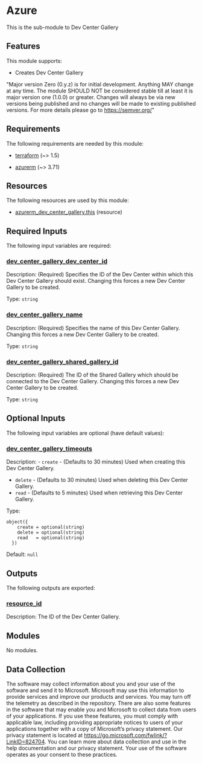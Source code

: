 <!-- BEGIN_TF_DOCS -->
<!-- Code generated by terraform-docs. DO NOT EDIT. -->
# Azure

This is the sub-module to Dev Center Gallery

## Features

This module supports:

- Creates Dev Center Gallery

"Major version Zero (0.y.z) is for initial development. Anything MAY change at any time. The module SHOULD NOT be considered stable till at least it is major version one (1.0.0) or greater. Changes will always be via new versions being published and no changes will be made to existing published versions. For more details please go to <https://semver.org/>"

<!-- markdownlint-disable MD033 -->
## Requirements

The following requirements are needed by this module:

- <a name="requirement_terraform"></a> [terraform](#requirement\_terraform) (~> 1.5)

- <a name="requirement_azurerm"></a> [azurerm](#requirement\_azurerm) (~> 3.71)

## Resources

The following resources are used by this module:

- [azurerm_dev_center_gallery.this](https://registry.terraform.io/providers/hashicorp/azurerm/latest/docs/resources/dev_center_gallery) (resource)

<!-- markdownlint-disable MD013 -->
## Required Inputs

The following input variables are required:

### <a name="input_dev_center_gallery_dev_center_id"></a> [dev\_center\_gallery\_dev\_center\_id](#input\_dev\_center\_gallery\_dev\_center\_id)

Description: (Required) Specifies the ID of the Dev Center within which this Dev Center Gallery should exist. Changing this forces a new Dev Center Gallery to be created.

Type: `string`

### <a name="input_dev_center_gallery_name"></a> [dev\_center\_gallery\_name](#input\_dev\_center\_gallery\_name)

Description: (Required) Specifies the name of this Dev Center Gallery. Changing this forces a new Dev Center Gallery to be created.

Type: `string`

### <a name="input_dev_center_gallery_shared_gallery_id"></a> [dev\_center\_gallery\_shared\_gallery\_id](#input\_dev\_center\_gallery\_shared\_gallery\_id)

Description: (Required) The ID of the Shared Gallery which should be connected to the Dev Center Gallery. Changing this forces a new Dev Center Gallery to be created.

Type: `string`

## Optional Inputs

The following input variables are optional (have default values):

### <a name="input_dev_center_gallery_timeouts"></a> [dev\_center\_gallery\_timeouts](#input\_dev\_center\_gallery\_timeouts)

Description: - `create` - (Defaults to 30 minutes) Used when creating this Dev Center Gallery.
- `delete` - (Defaults to 30 minutes) Used when deleting this Dev Center Gallery.
- `read` - (Defaults to 5 minutes) Used when retrieving this Dev Center Gallery.

Type:

```hcl
object({
    create = optional(string)
    delete = optional(string)
    read   = optional(string)
  })
```

Default: `null`

## Outputs

The following outputs are exported:

### <a name="output_resource_id"></a> [resource\_id](#output\_resource\_id)

Description: The ID of the Dev Center Gallery.

## Modules

No modules.

<!-- markdownlint-disable-next-line MD041 -->
## Data Collection

The software may collect information about you and your use of the software and send it to Microsoft. Microsoft may use this information to provide services and improve our products and services. You may turn off the telemetry as described in the repository. There are also some features in the software that may enable you and Microsoft to collect data from users of your applications. If you use these features, you must comply with applicable law, including providing appropriate notices to users of your applications together with a copy of Microsoft’s privacy statement. Our privacy statement is located at <https://go.microsoft.com/fwlink/?LinkID=824704>. You can learn more about data collection and use in the help documentation and our privacy statement. Your use of the software operates as your consent to these practices.
<!-- END_TF_DOCS -->